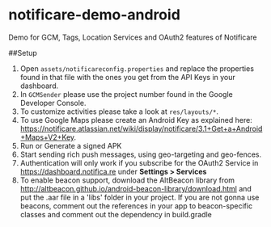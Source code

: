 notificare-demo-android
=========
Demo for GCM, Tags, Location Services and OAuth2 features of Notificare

##Setup

1. Open ```assets/notificareconfig.properties``` and replace the properties found in that file with the ones you get from the API Keys in your dashboard.
2. In ```GCMSender``` please use the project number found in the Google Developer Console.
3. To customize activities please take a look at ```res/layouts/*```.
4. To use Google Maps please create an Android Key as explained here: https://notificare.atlassian.net/wiki/display/notificare/3.1+Get+a+Android+Maps+V2+Key.
5. Run or Generate a signed APK
6. Start sending rich push messages, using geo-targeting and geo-fences.
7. Authentication will only work if you subscribe for the OAuth2 Service in https://dashboard.notifica.re under **Settings > Services**
8. To enable beacon support, download the AltBeacon library from http://altbeacon.github.io/android-beacon-library/download.html and put the .aar file in a 'libs' folder in your project. If you are not gonna use beacons, comment out the references in your app to beacon-specific classes and comment out the dependency in  build.gradle

